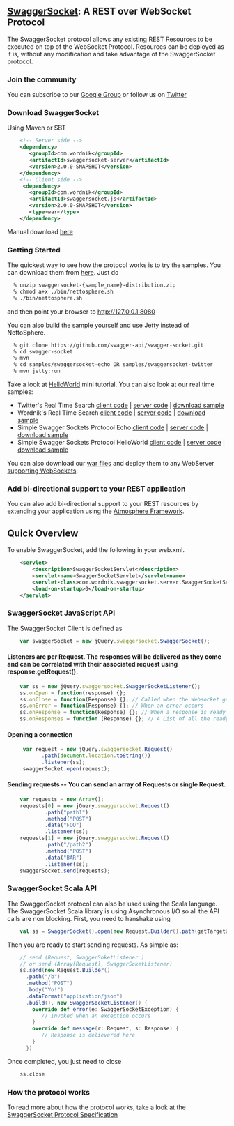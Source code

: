 ## [SwaggerSocket](https://github.com/wordnik/swaggersocket/wiki/SwaggerSocket-Protocol): A REST over WebSocket Protocol

The SwaggerSocket protocol allows any existing REST Resources to be executed on top of the WebSocket Protocol. Resources can be deployed as it is, without any modification and take advantage of the SwaggerSocket protocol.

### Join the community

You can subscribe to our [Google Group](https://groups.google.com/forum/?fromgroups#!forum/swagger-swaggersocket) or follow us on [Twitter](https://twitter.com/#!/swaggersocket)

### Download SwaggerSocket

Using Maven or SBT

```xml
    <!-- Server side -->
    <dependency>
       <groupId>com.wordnik</groupId>
       <artifactId>swaggersocket-server</artifactId>
       <version>2.0.0-SNAPSHOT</version>
    </dependency>
    <!-- Client side --> 
     <dependency>
       <groupId>com.wordnik</groupId>
       <artifactId>swaggersocket.js</artifactId>
       <version>2.0.0-SNAPSHOT</version>
       <type>war</type>
    </dependency>   
```

Manual download [here](http://search.maven.org/#search|ga|1|swaggersocket)

### Getting Started
The quickest way to see how the protocol works is to try the samples. You can download them from [here](http://search.maven.org/#search|ga|1|swaggersocket). Just do

```bash
  % unzip swaggersocket-{sample_name}-distribution.zip
  % chmod a+x ./bin/nettosphere.sh
  % ./bin/nettosphere.sh
```

and then point your browser to http://127.0.0.1:8080

You can also build the sample yourself and use Jetty instead of NettoSphere.

```bash
  % git clone https://github.com/swagger-api/swagger-socket.git
  % cd swagger-socket
  % mvn 
  % cd samples/swaggersocket-echo OR samples/swaggersocket-twitter
  % mvn jetty:run
```

Take a look at [HelloWorld](https://github.com/wordnik/swaggersocket/wiki/Getting-started-with-SwaggerSocket-and-Jersey) mini tutorial. 
You can also look at our real time samples:

 * Twitter's Real Time Search [client code](https://github.com/swagger-api/swaggersocket/blob/master/samples/swaggersocket-twitter/src/main/webapp/index.html) | [server code](https://github.com/swagger-api/swagger-socket/blob/master/samples/swaggersocket-twitter/src/main/java/com/wordnik/swaggersocket/samples/TwitterFeed.java) | [download sample](http://search.maven.org/#search%7Cgav%7C1%7Cg%3A%22com.wordnik.samples%22%20AND%20a%3A%22swaggersocket-twitter%22)
 * Wordnik's Real Time Search [client code](https://github.com/swagger-api/swagger-socket/blob/master/samples/swaggersocket-wordnik/src/main/webapp/index.html) | [server code](https://github.com/swagger-api/swagger-socket/blob/master/samples/swaggersocket-wordnik/src/main/scala/com/wordnik/swaggersocket/samples/WordnikResourceProxy.scala) | [download sample](http://search.maven.org/#search%7Cgav%7C1%7Cg%3A%22com.wordnik.samples%22%20AND%20a%3A%22swaggersocket-wordnik%22)
 * Simple Swagger Sockets Protocol Echo [client code](https://github.com/swagger-api/swagger-socket/blob/master/samples/swaggersocket-echo/src/main/webapp/index.html) | [server code](https://github.com/swagger-api/swagger-socket/blob/master/samples/swaggersocket-echo/src/main/scala/com/wordnik/swaggersocket/samples/SwaggerSocketResource.scala) | [download sample](http://search.maven.org/#search%7Cgav%7C1%7Cg%3A%22com.wordnik.samples%22%20AND%20a%3A%22swaggersocket-echo%22)
 * Simple Swagger Sockets Protocol HelloWorld [client code](https://github.com/swagger-api/swagger-socket/blob/master/samples/swaggersocket-helloworld/src/main/webapp/index.html) | [server code](https://github.com/swagger-api/swagger-socket/blob/master/samples/swaggersocket-helloworld/src/main/scala/com/wordnik/swaggersocket/samples/HelloWorld.scala) | [download sample](http://search.maven.org/#search%7Cgav%7C1%7Cg%3A%22com.wordnik.samples%22%20AND%20a%3A%22swaggersocket-helloworld%22)

You can also download our [war files](http://search.maven.org/#search|ga|1|swaggersocket) and deploy them to any WebServer [supporting WebSockets](https://github.com/Atmosphere/atmosphere/wiki/Supported-WebServers-and-Browsers).

### Add bi-directional support to your REST application

You can also add bi-directional support to your REST resources by extending your application using the [Atmosphere Framework](http://github.com/Atmosphere/atmosphere).

## Quick Overview
To enable SwaggerSocket, add the following in your web.xml.  

```xml
    <servlet>
        <description>SwaggerSocketServlet</description>
        <servlet-name>SwaggerSocketServlet</servlet-name>
        <servlet-class>com.wordnik.swaggersocket.server.SwaggerSocketServlet</servlet-class>
        <load-on-startup>0</load-on-startup>
    </servlet>
```

### SwaggerSocket JavaScript API
The SwaggerSocket Client is defined as

```javascript
    var swaggerSocket = new jQuery.swaggersocket.SwaggerSocket();
```

#### Listeners are per Request. The responses will be delivered as they come and can be correlated with their associated request using response.getRequest().

```javascript
    var ss = new jQuery.swaggersocket.SwaggerSocketListener();
    ss.onOpen = function(response) {};
    ss.onClose = function(Response) {}; // Called when the Websocket gets closed
    ss.onError = function(Response) {}; // When an error occurs
    ss.onResponse = function(Response) {}; // When a response is ready
    ss.onResponses = function (Response) {}; // A List of all the ready responses
```

#### Opening a connection

```javascript
     var request = new jQuery.swaggersocket.Request()
           .path(document.location.toString())
           .listener(ss);
     swaggerSocket.open(request);
```

#### Sending requests -- You can send an array of Requests or single Request.

```javascript
    var requests = new Array();
    requests[0] = new jQuery.swaggersocket.Request()
            .path("path1")
            .method("POST")
            .data("FOO")
            .listener(ss);
    requests[1] = new jQuery.swaggersocket.Request()
            .path("/path2")
            .method("POST")
            .data("BAR")
            .listener(ss);
    swaggerSocket.send(requests);
```

### SwaggerSocket Scala API
The SwaggerSocket protocol can also be used using the Scala language. The SwaggerSocket Scala library is using Asynchronous I/O so all the API calls are non blocking. First, you need to hanshake using

```scala
    val ss = SwaggerSocket().open(new Request.Builder().path(getTargetUrl + "/").build())
```

Then you are ready to start sending requests. As simple as:

```scala
    // send (Request, SwaggerSoketListener )
    // or send (Array[Request], SwaggerSoketListener)
    ss.send(new Request.Builder()
      .path("/b")
      .method("POST")
      .body("Yo!")
      .dataFormat("application/json")
      .build(), new SwaggerSocketListener() {
      	override def error(e: SwaggerSocketException) {
           // Invoked when an exception occurs
	    }
     	override def message(r: Request, s: Response) {
           // Response is delievered here
        }
      })
```
Once completed, you just need to close

```scala
    ss.close
```

### How the protocol works
To read more about how the protocol works, take a look at the [SwaggerSocket Protocol Specification](https://github.com/swagger-api/swagger-socket/wiki/SwaggerSocket-Protocol)
